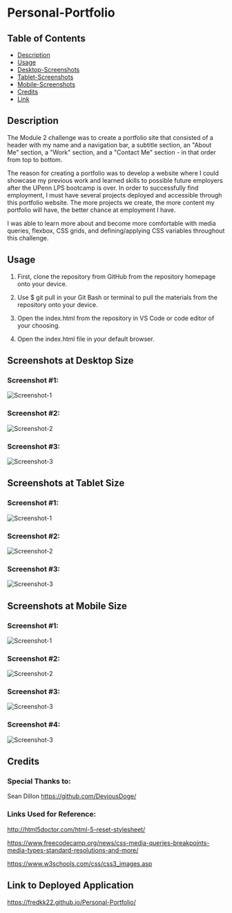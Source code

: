 # Personal-Portfolio

## Table of Contents
- [Description](#description)
- [Usage](#usage)
- [Desktop-Screenshots](#screenshots-at-desktop-size)
- [Tablet-Screenshots](#screenshots-at-tablet-size)
- [Mobile-Screenshots](#screenshots-at-mobile-size)
- [Credits](#credits)
- [Link](#link-to-deployed-application)

## Description

The Module 2 challenge was to create a portfolio site that consisted of a header with my name and a navigation bar, a subtitle section, an "About Me" section, a "Work" section, and a "Contact Me" section - in that order from top to bottom.

The reason for creating a portfolio was to develop a website where I could showcase my previous work and learned skills to possible future employers after the UPenn LPS bootcamp is over. In order to successfully find employment, I must have several projects deployed and accessible through this portfolio website. The more projects we create, the more content my portfolio will have, the better chance at employment I have.

I was able to learn more about and become more comfortable with media queries, flexbox, CSS grids, and defining/applying CSS variables throughout this challenge.

## Usage

1. First, clone the repository from GitHub from the repository homepage onto your device.

2. Use $ git pull in your Git Bash or terminal to pull the materials from the repository onto your device.

3. Open the index.html from the repository in VS Code or code editor of your choosing.

4. Open the index.html file in your default browser.

## Screenshots at Desktop Size

### Screenshot #1:

![Screenshot-1](./images/Portfolio-Screenshot-1.PNG)

### Screenshot #2:

![Screenshot-2](./images/Portfolio-Screenshot-2.PNG)

### Screenshot #3:

![Screenshot-3](./images/Portfolio-Screenshot-3.PNG)

## Screenshots at Tablet Size

### Screenshot #1:

![Screenshot-1](./images/Portfolio-Screenshot-4.PNG)

### Screenshot #2:

![Screenshot-2](./images/Portfolio-Screenshot-5.PNG)

### Screenshot #3:

![Screenshot-3](./images/Portfolio-Screenshot-6.PNG)

## Screenshots at Mobile Size

### Screenshot #1:

![Screenshot-1](./images/Portfolio-Screenshot-7.PNG)

### Screenshot #2:

![Screenshot-2](./images/Portfolio-Screenshot-8.PNG)

### Screenshot #3:

![Screenshot-3](./images/Portfolio-Screenshot-9.PNG)

### Screenshot #4:

![Screenshot-3](./images/Portfolio-Screenshot-10.PNG)


## Credits

### Special Thanks to:

Sean Dillon https://github.com/DeviousDoge/

### Links Used for Reference:

http://html5doctor.com/html-5-reset-stylesheet/

https://www.freecodecamp.org/news/css-media-queries-breakpoints-media-types-standard-resolutions-and-more/

https://www.w3schools.com/css/css3_images.asp

## Link to Deployed Application

https://fredkk22.github.io/Personal-Portfolio/